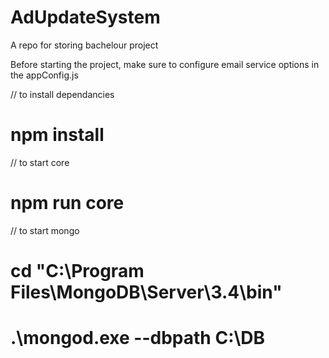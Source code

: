 # AdUpdateSystem
A repo for storing bachelour project

Before starting the project, make sure to configure email service options in the appConfig.js

// to install dependancies
# npm install

// to start core
# npm run core

// to start mongo
# cd "C:\Program Files\MongoDB\Server\3.4\bin\"
# .\mongod.exe --dbpath C:\DB
